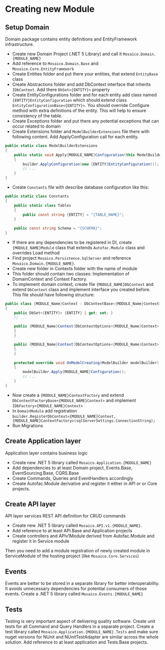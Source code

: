 # Creating new Module

## Setup Domain

Domain package contains entity definitions and EntityFramework infrastructure.

- Create new Domain Project (.NET 5 Library) and call it `Mosaico.Domain.{MODULE_NAME}`
- Add reference to `Mosaico.Domain.Base` and `Mosaico.Core.EntityFramework`
- Create Entities folder and put there your entities, that extend `EntityBase` class
- Create Abstractions folder and add DbContext interface that inherits `IDbContext`. Add there `DbSet<{ENTITY}>` property
- Create EntityConfigurations folder and for each entity add class named `{ENTITY}EntityConfiguration` which should extend class `EntityConfigurationBase<{ENTITY}>`. You should override Configure method with extra definitions of the entity. This will help to ensure consistency of the table.
- Create Exceptions folder and put there any potential exceptions that can occur related to domain
- Create Extensions folder and `ModelBuilderExtensions` file there with following content. Add ApplyConfiguration call for each entity.
```c#
public static class ModelBuilderExtensions
{
    public static void Apply{MODULE_NAME}Configuration(this ModelBuilder builder)
    {
        builder.ApplyConfiguration(new {ENTITY}EntityConfiguration());
        // ...
    }
}
```
- Create `Constants` file with describe database configuration like this:
```c#
public static class Constants
{
    public static class Tables
    {
        public const string {ENTITY} = "{TABLE_NAME}";
    }
    
    public const string Schema = "{SCHEMA}";
}
```
- If there are any dependencies to be registered in DI, create `{MODULE_NAME}Module` class that extends `Autofac.Module` class and overrides Load method
- Find project `Mosaico.Persistence.SqlServer` and reference `Mosaico.Domain.{MODULE_NAME}`.
- Create new folder in Contexts folder with the name of module
- This folder should contain two classes: Implementation of DomainContext and Context Factory.
- To implement domain context, create file `{MODULE_NAME}DbContext` and extend `DbContext` class and implement interface you created before. This file should have following structure:
```c#
public class {MODULE_Name}Context : DbContextBase<{MODULE_Name}Context>, IWalletDbContext
{
    public DbSet<{ENTITY}> {ENTITY} { get; set; }
    // ...

    public {MODULE_Name}Context(DbContextOptions<{MODULE_Name}Context> options, ICurrentUserContext currentUserContext) : base(options, currentUserContext)
    {
    }

    public {MODULE_Name}Context(DbContextOptions<{MODULE_Name}Context> options) : base(options)
    {
    }
    
    protected override void OnModelCreating(ModelBuilder modelBuilder)
    {
        modelBuilder.Apply{MODULE_NAME}Configuration();
        // ...
    }
}
```
- Now create a `{MODULE_NAME}ContextFactory` and extend `DbContextFactoryBase<{MODULE_NAME}Context>` and implement `IDbFactory<{MODULE_NAME}Context>`
- In `DomainModule` add registration `builder.RegisterDbContext<{MODULE_NAME}Context, {MODULE_NAME}ContextFactory>(sqlServerSettings.ConnectionString);`
- Run Migrations

## Create Application layer

Application layer contains business logic

- Create new .NET 5 library called `Mosaico.Application.{MODULE_NAME}`
- Add dependencies to at least Domain project, Events.Base, EventSourcing.Base, CQRS.Base
- Create Commands, Queries and EventHandlers accordingly
- Create Autofac.Module derivative and register it either in API or or Core projects.

## Create API layer

API layer services REST API definition for CRUD commands

- Create new .NET 5 library called `Mosaico.API.v1.{MODULE_NAME}`.
- Add reference to at least API.Base and Application projects
- Create controllers and APIv1Module derived from Autofac.Module and register it in Service module

Then you need to add a module registration of newly created module in ServiceModule of the hosting project (like `Mosaico.Core.Services`)

## Events

Events are better to be stored in a separate library for better interoperability. It avoids unnecessary dependencies for potential consumers of those events. Create a .NET 5 library called `Mosaico.Events.{MODULE_NAME}`

## Tests

Testing is very important aspect of delivering quality software. Create unit tests for all Command and Query Handlers in a separate project. Create a test library called `Mosaico.Application.{MODULE_NAME}.Tests` and make sure nuget versions for NUnit and NUnitTestAdapter are similar across the whole solution. Add reference to at least application and Tests.Base projects.

